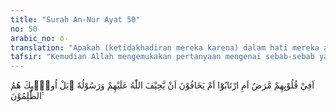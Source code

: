 ```yaml
---
title: "Surah An-Nur Ayat 50"
no: 50
arabic_no: ٥٠
translation: "Apakah (ketidakhadiran mereka karena) dalam hati mereka ada penyakit, atau (karena) mereka ragu-ragu ataukah (karena) takut kalau-kalau Allah dan Rasul-Nya berlaku zalim kepada mereka? Sebenarnya, mereka itulah orang-orang yang zalim."
tafsir: "Kemudian Allah mengemukakan pertanyaan mengenai sebab-sebab yang menjadikan orang-orang munafik itu bersifat demikian. Apakah karena memang dalam hati mereka ada penyakit sehingga mereka selalu ragu terhadap segala putusan yang merugikan mereka walaupun bukti-bukti dan dalil-dalil menguatkan putusan itu? Ataukah memang mereka pada dasarnya ragu-ragu terhadap kerasulan dan kenabian Muhammad saw. Ataukah mereka khawatir Allah dan Rasul-Nya akan berlaku zalim terhadap mereka? Itulah akhlak, tingkah laku, dan sifat-sifat mereka. Sifat-sifat orang yang telah sesat, tidak mau menerima kebenaran bila akan merugikan mereka. Itulah sifat-sifat orang-orang kafir yang telah tersesat. Mereka itulah orang-orang yang zalim yang suka merugikan orang lain dan zalim pula terhadap diri mereka sendiri."
---
```

اَفِيْ قُلُوْبِهِمْ مَّرَضٌ اَمِ ارْتَابُوْٓا اَمْ يَخَافُوْنَ اَنْ يَّحِيْفَ اللّٰهُ عَلَيْهِمْ وَرَسُوْلُهٗ ۗبَلْ اُولٰۤىِٕكَ هُمُ الظّٰلِمُوْنَ ࣖ
